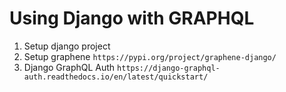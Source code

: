 # Using Django with GRAPHQL
1. Setup django project
2. Setup graphene
`https://pypi.org/project/graphene-django/`
3. Django GraphQL Auth
`https://django-graphql-auth.readthedocs.io/en/latest/quickstart/`